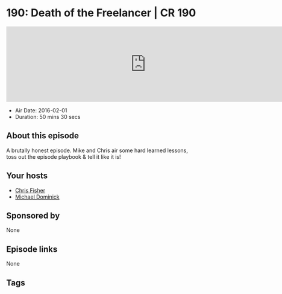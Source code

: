 # 190: Death of the Freelancer | CR 190

<iframe src="https://player.fireside.fm/v2/MLf2ZzhC+triZjXxj?theme=dark" width="740" height="200" frameborder="0" scrolling="no"></iframe>

* Air Date: 2016-02-01
* Duration: 50 mins 30 secs

## About this episode

A brutally honest episode. Mike and Chris air some hard learned lessons, toss out the episode playbook & tell it like it is!

## Your hosts
* [Chris Fisher](https://coder.show/hosts/chrislas)
* [Michael Dominick](https://coder.show/hosts/michael)

## Sponsored by

None



## Episode links

None



## Tags


